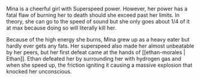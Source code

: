 Mina is a cheerful girl with Superspeed power. However, her power has a fatal flaw of burning her to death should she exceed past her limits. In theory, she can go to the speed of sound but she only goes about 1/4 of it at max because doing so will literally kill her.

Because of the high energy she burns, Mina grew up as a heavy eater but hardly ever gets any fats. Her superspeed also made her almost unbeatable by her peers, but her first defeat came at the hands of [[ethan-morales | Ethan]]. Ethan defeated her by surrounding her with hydrogen gas and when she speed up, the friction igniting it causing a massive explosion that knocked her unconscious.